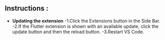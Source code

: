 Instructions :
--------------
- **Updating the extension**
  -1.Click the Extensions button in the Side Bar.
  -2.If the Flutter extension is shown with an available update, click the update button and then the reload button.
  -3.Restart VS Code.
